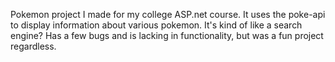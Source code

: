 Pokemon project I made for my college ASP.net course. It uses the poke-api to display information about various pokemon. It's kind of like a search engine? Has a few bugs and is lacking in functionality, but was a fun project regardless. 
